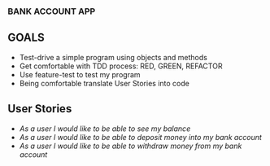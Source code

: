 ### BANK ACCOUNT APP

## GOALS

* Test-drive a simple program using objects and methods
* Get comfortable with TDD process: RED, GREEN, REFACTOR
* Use feature-test to test my program
* Being comfortable translate User Stories into code

## User Stories

* *As a user I would like to be able to see my balance*
* *As a user I would like to be able to deposit money into my bank account* 
* *As a user I would like to be able to withdraw money from my bank account*